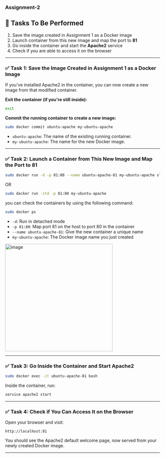 ### Assignment-2
## 🧪 Tasks To Be Performed

1. Save the image created in Assignment 1 as a Docker image  
2. Launch container from this new image and map the port to **81**  
3. Go inside the container and start the **Apache2** service  
4. Check if you are able to access it on the browser  

---

### ✅ Task 1: Save the Image Created in Assignment 1 as a Docker Image

If you've installed Apache2 in the container, you can now create a new image from that modified container.

**Exit the container (if you're still inside):**

```bash
exit
```

**Commit the running container to create a new image:**

```bash
sudo docker commit ubuntu-apache my-ubuntu-apache
```

- `ubuntu-apache`: The name of the existing running container.  
- `my-ubuntu-apache`: The name for the new Docker image.

---

### ✅ Task 2: Launch a Container from This New Image and Map the Port to 81

```bash
sudo docker run -d -p 81:80 --name ubuntu-apache-81 my-ubuntu-apache sleep infinity
```
OR 
```bash
sudo docker run -itd -p 81:80 my-ubuntu-apache
```
you can check the containers by using the following command:

```bash
sudo docker ps
```

- `-d`: Run in detached mode  
- `-p 81:80`: Map port 81 on the host to port 80 in the container  
- `--name ubuntu-apache-81`: Give the new container a unique name  
- `my-ubuntu-apache`: The Docker image name you just created

<img width="350" alt="image" src="https://github.com/user-attachments/assets/28c78580-fed4-493b-91ab-e1a9e1ad29fa" />


---

### ✅ Task 3: Go Inside the Container and Start Apache2

```bash
sudo docker exec -it ubuntu-apache-81 bash
```

Inside the container, run:

```bash
service apache2 start
```

---

### ✅ Task 4: Check if You Can Access It on the Browser

Open your browser and visit:

```
http://localhost:81
```

You should see the Apache2 default welcome page, now served from your newly created Docker image.

---
